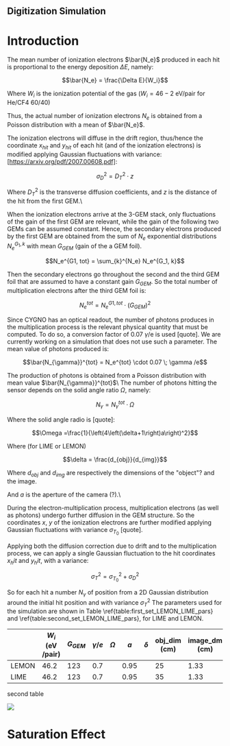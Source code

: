 [comment]: <> (Please use an extension that renders LaTeX-style mathematics, such as: https://github.com/nschloe/purple-pi)

## Digitization Simulation

# Introduction

The mean number of ionization electrons $`\bar{N_e}`$ produced in each hit is proportional to the energy deposition $\Delta E$, namely:

```math
\bar{N_e} = \frac{\Delta E}{W_i}
```

Where $W_i$ is the ionization potential of the gas ($W_i = 46-2$ eV/pair for He/CF4 60/40)

Thus, the actual number of ionization electrons ${N_e}$ is obtained  from a Poisson distribution with a mean of $\bar{N_e}$.

The ionization electrons will diffuse in the drift region, thus/hence the coordinate $x_{hit}$ and $y_{hit}$ of each hit (and of the ionization electrons) is modified applying Gaussian fluctuations with variance: [https://arxiv.org/pdf/2007.00608.pdf]:

```math
\sigma_D^2  = D_T^2 \cdot z
```

Where $D_T^2$ is the transverse diffusion coefficients, and $z$ is the distance of the hit from the first GEM.\\

When the ionization electrons arrive at the 3-GEM stack, only fluctuations of the gain of the first GEM are relevant, while the gain of the following two GEMs can be assumed constant. Hence, the secondary electrons produced by the first GEM are obtained from the sum of $N_e$ exponential distributions $N_e^{G_1, k}$ with mean $G_{GEM}$ (gain of the a GEM foil).

```math
N_e^{G1, tot} = \sum_{k}^{N_e} N_e^{G_1, k}
```

Then the secondary electrons go throughout the second and the third GEM foil that are assumed to have a constant gain $G_{GEM}$. So the total number of multiplication electrons after the third GEM foil is:

```math
N_e^{tot} = N_e^{G1, tot} \cdot (G_{GEM})^2
```

Since CYGNO has an optical readout, the number of photons produces in the multiplication process is the relevant physical quantity that must be computed. To do so, a conversion factor of 0.07 $\gamma$/e is used [quote]. We are currently working on a simulation that does not use such a parameter. The mean value of photons produced is:

```math
\bar{N_{\gamma}}^{tot} = N_e^{tot} \cdot  0.07 \; \gamma /e
```

The production of photons is obtained from a Poisson distribution with mean value $\bar{N_{\gamma}}^{tot}$\\
The number of photons hitting the sensor  depends on the solid angle ratio $\Omega$, namely:

```math
N_{\gamma} = N_{\gamma}^{tot} \cdot \Omega
```
Where the solid angle radio is [quote]:

```math
\Omega =\frac{1}{\left(4\left(\delta+1\right)a\right)^2}
```

Where (for LIME or LEMON)

```math
\delta = \frac{d_{obj}}{d_{img}}
```

Where $d_{obj}$ and $d_{img}$ are respectively the dimensions of the "object"? and the image.

And $a$ is the aperture of the camera (?).\\

During the electron-multiplication process, multiplication electrons (as well as photons) undergo further diffusion in the GEM structure. So the coordinates $x$, $y$ of the ionization electrons are further modified applying Gaussian fluctuations with variance $\sigma_{T_0}$ [quote].

Applying both the diffusion correction due to drift and to the multiplication process, we can apply a single Gaussian fluctuation to the hit coordinates $x_hit$ and $y_hit$, with a variance:

```math
\sigma_T^2 = \sigma_{T_0}^2+ \sigma_D^2 
```

So for each hit a number $N_{\gamma}$ of position from  a 2D Gaussian distribution around the initial hit position and  with variance $\sigma_T^2$
The parameters used for the simulation are shown in Table \ref{table:first_set_LEMON_LIME_pars} and \ref{table:second_set_LEMON_LIME_pars}, for LIME and LEMON.


|       | $`W_i`$ (eV /pair) | $`G_{GEM}`$ | $`\gamma/e`$ | $`\Omega`$ | $`a`$ | $`\delta`$ | obj_dim (cm) | image_dm (cm) |
|-------|--------------------|-------------|--------------|------------|-------|------------|--------------|---------------|
| LEMON | 46.2               | 123         | 0.7          |            | 0.95  |            | 25           | 1.33          |
| LIME  | 46.2               | 123         | 0.7          |            | 0.95  |            | 35           | 1.33          |



second table

![](images/digitization_schema_hit.png)

#  Saturation Effect
